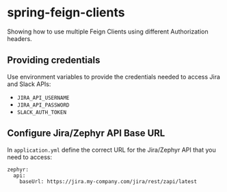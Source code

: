 # spring-feign-clients
Showing how to use multiple Feign Clients using different Authorization headers.

## Providing credentials

Use environment variables to provide the credentials needed to access Jira and Slack APIs:
- `JIRA_API_USERNAME`
- `JIRA_API_PASSWORD`
- `SLACK_AUTH_TOKEN`

## Configure Jira/Zephyr API Base URL

In `application.yml` define the correct URL for the Jira/Zephyr API that you need to access:
```
zephyr:
  api:
    baseUrl: https://jira.my-company.com/jira/rest/zapi/latest
```
